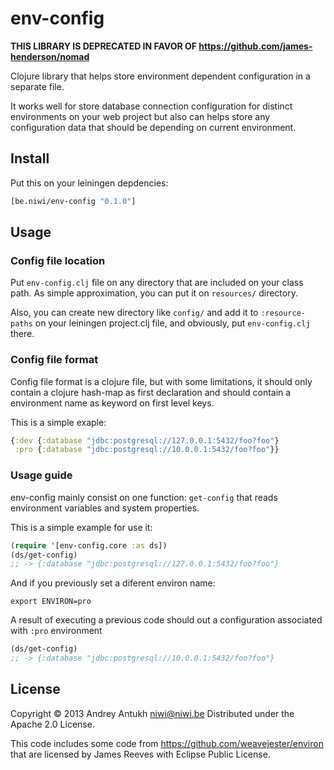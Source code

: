 # env-config

**THIS LIBRARY IS DEPRECATED IN FAVOR OF https://github.com/james-henderson/nomad**

Clojure library that helps store environment dependent configuration
in a separate file.

It works well for store database connection configuration
for distinct environments on your web project but also can helps store
any configuration data that should be depending on current environment.

## Install

Put this on your leiningen depdencies:

```clojure
[be.niwi/env-config "0.1.0"]
```

## Usage

### Config file location

Put `env-config.clj` file on any directory that are included on your class path. As simple approximation,
you can put it on `resources/` directory.

Also, you can create new directory like `config/` and add it to `:resource-paths` on your leiningen
project.clj file, and obviously, put `env-config.clj` there.

### Config file format

Config file format is a clojure file, but with some limitations, it should only contain a clojure
hash-map as first declaration and should contain a environment name as keyword on first level keys.

This is a simple exaple:

```clojure
{:dev {:database "jdbc:postgresql://127.0.0.1:5432/foo?foo"}
 :pro {:database "jdbc:postgresql://10.0.0.1:5432/foo?foo"}}
```

### Usage guide

env-config mainly consist on one function: `get-config` that reads environment variables and system properties.

This is a simple example for use it:

```clojure
(require '[env-config.core :as ds])
(ds/get-config)
;; -> {:database "jdbc:postgresql://127.0.0.1:5432/foo?foo"}
```

And if you previously set a diferent environ name:

```
export ENVIRON=pro
```

A result of executing a previous code should out a configuration
associated with `:pro` environment

```clojure
(ds/get-config)
;; -> {:database "jdbc:postgresql://10.0.0.1:5432/foo?foo"}
```

## License

Copyright © 2013 Andrey Antukh <niwi@niwi.be> Distributed under the Apache 2.0 License.

This code includes some code from https://github.com/weavejester/environ that are licensed
by James Reeves with Eclipse Public License.

